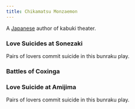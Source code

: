 ```yaml
---
title: Chikamatsu Monzaemon
---
```


A [Japanese](../index.html) author of kabuki theater.

### Love Suicides at Sonezaki

Pairs of lovers commit suicide in this bunraku play.

### Battles of Coxinga

### Love Suicide at Amijima

Pairs of lovers commit suicide in this bunraku play.
